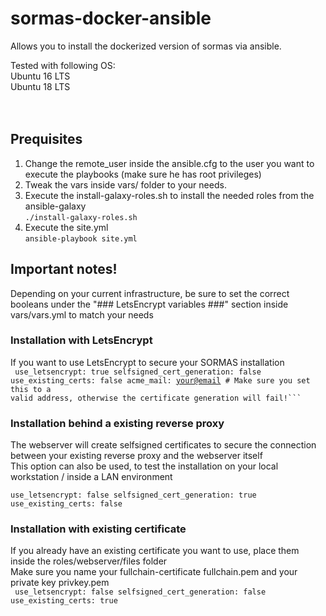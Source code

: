 # sormas-docker-ansible
Allows you to install the dockerized version of sormas via ansible.

Tested with following OS:<br>
Ubuntu 16 LTS<br>
Ubuntu 18 LTS<br>
<br><br>
## Prequisites
1. Change the remote_user inside the ansible.cfg to the user you want to execute the playbooks (make sure he has root privileges)
2. Tweak the vars inside vars/ folder to your needs.
3. Execute the install-galaxy-roles.sh to install the needed roles from the ansible-galaxy<br>
 <code>./install-galaxy-roles.sh</code>
4. Execute the site.yml<br>
<code>ansible-playbook site.yml</code>

## Important notes!
Depending on your current infrastructure, be sure to set the correct booleans under the "### LetsEncrypt variables ###" section inside vars/vars.yml to match your needs

### Installation with LetsEncrypt
If you want to use LetsEncrypt to secure your SORMAS installation<br>
<code>
 use_letsencrypt: true
 selfsigned_cert_generation: false
 use_existing_certs: false
 acme_mail: <your@email> # Make sure you set this to a valid address, otherwise the certificate generation will fail!```
</code>
### Installation behind a existing reverse proxy
The webserver will create selfsigned certificates to secure the connection between your existing reverse proxy and the webserver itself<br>
This option can also be used, to test the installation on your local workstation / inside a LAN environment<br>
<code>
 use_letsencrypt: false
 selfsigned_cert_generation: true
 use_existing_certs: false
</code>
### Installation with existing certificate
If you already have an existing certificate you want to use, place them inside the roles/webserver/files folder<br>
Make sure you name your fullchain-certificate fullchain.pem and your private key privkey.pem<br>
<code>
 use_letsencrypt: false
 selfsigned_cert_generation: false
 use_existing_certs: true
</code>

